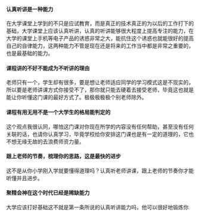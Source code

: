 #### 认真听讲是一种能力

在大学课堂上学到的不只是应试教育，而是真正的技术真正的为以后的工作打下的基础，大学课堂上应该认真听讲，认真的听讲能够很大程度上提高专注的能力，在大学的课堂上手机等电子产品的诱惑非常之大，能抗住这个诱惑也就能很好的提高自己的自律能力，这两种能力不管是现在还是将来的工作当中都是非常之重要的，也是最基础的能力。
#### 课程讲的不好不能成为不听讲的理由

老师只有一个，学生却有很多，要是想让老师适应同学的学习模式这是不现实的，所以要是老师讲课方式你接受不了，那你就只能去硬着去接受老师，毕竟这也就是能让你听懂这门课的最好方式了。极极极极极个别老师除外。
#### 课程有用无用不是一个大学生的格局能判定的

这个观点我很认同，哪怕这门课对你现在所学的内容没有任何帮助，甚至没有任何关联的话，也请你认真学习，毕竟学校给你安排这门课也是有一定的道理的，它也不想无缘无故的去浪费师资力量。
#### 跟上老师的节奏，梳理你的思路，这是最快的进步

这不是从你小学刚入学就要懂得道理吗？认真听老师讲课，跟上老师的节奏你才能听懂并且进步。
#### 聚精会神在这个时代已经是稀缺能力

大学应该打好基础这不就是第一条所说的认真听讲能力吗，他可以很好地锻炼你
